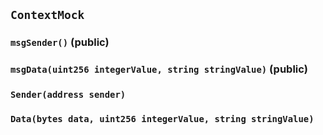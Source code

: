 ## `ContextMock`






### `msgSender()` (public)





### `msgData(uint256 integerValue, string stringValue)` (public)






### `Sender(address sender)`





### `Data(bytes data, uint256 integerValue, string stringValue)`







